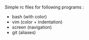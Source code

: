 Simple rc files for following programs :

* bash   (with color)
* vim    (color + indentation)
* screen (navigation)
* git    (aliases)
